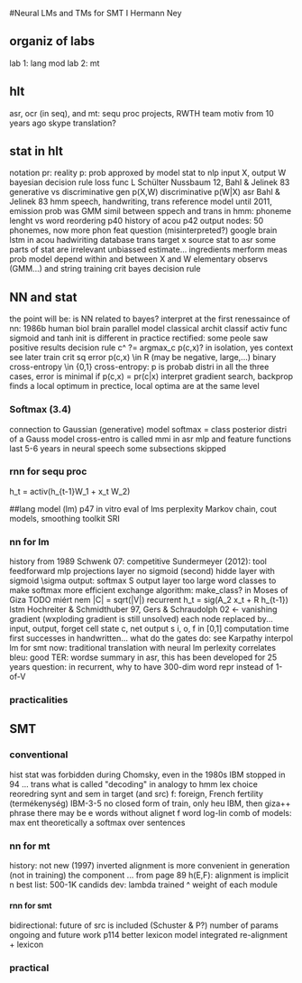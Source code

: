 #Neural LMs and TMs for SMT I 
Hermann Ney 

## organiz of labs
lab 1: lang mod
lab 2: mt

## hlt
asr, ocr (in seq), and mt: sequ proc
projects, RWTH team 
motiv from 10 years ago
    skype translation?

## stat in hlt
notation
    pr: reality
    p: prob approxed by model
stat to nlp
input X, output W
bayesian decision rule
    loss func L
    Schülter Nussbaum 12, Bahl & Jelinek 83
generative vs discriminative
    gen p(X,W)
    discriminative p(W|X)
asr
    Bahl & Jelinek 83
hmm
    speech, handwriting, trans
        reference model
    until 2011, emission prob was GMM
    simil between sppech and trans in hmm: phoneme lenght vs word reordering
    p40 history of acou
    p42 output nodes: 50 phonemes, now more phon feat
    question (misinterpreted?)
        google brain
            lstm in acou
hadwiriting 
    database
trans
    target x source
stat to asr
    some parts of stat are irrelevant
        unbiassed estimate...
ingredients
    merform meas
    prob model
        depend within and between X and W
        elementary observs (GMM...) and string
    training crit
    bayes decision rule

## NN and stat
the point will be:
    is NN related to bayes?
interpret at the first renessaince of nn: 1986b
    human biol brain
    parallel 
    model
classical archit
    classif
activ func
    sigmoid and tanh init is different in practice
    rectified: some peole saw positive results
decision rule
    c^ ?= argmax_c p(c,x)?
        in isolation, yes
        context see later
train crit
    sq error p(c,x) \in R (may be negative, large,...)
    binary cross-entropy \in {0,1}
    cross-entropy: p is probab distri
    in all the three cases, error is minimal if p(c,x) = pr(c|x)
    interpret
        gradient search, backprop
            finds a local optimum
                in prectice, local optima are at the same level

### Softmax (3.4)
connection to Gaussian (generative) model
softmax = class posterior distri of a Gauss model
cross-entro is called mmi in asr
mlp and feature functions
last 5-6 years in neural speech
some subsections skipped

### rnn for sequ proc
h_t = activ(h_{t-1}W_1 + x_t W_2)

##lang model (lm) p47
in vitro eval of lms
    perplexity
Markov chain, cout models, smoothing
    toolkit SRI

### nn for lm
history from 1989
    Schwenk 07: competitive
    Sundermeyer (2012): tool
feedforward mlp
    projections layer
        no sigmoid
    (second) hidde layer with sigmoid \sigma
    output: softmax S
output layer
    too large
    word classes to make softmax more efficient
        exchange algorithm: make_class? in Moses of Giza
        TODO miért nem |C| = sqrt(|V|)
recurrent
    h_t = sig(A_2 x_t + R h_{t-1})
lstm
    Hochreiter & Schmidthuber 97, Gers & Schraudolph 02
    <- vanishing gradient
        (wxploding gradient is still unsolved)
    each node replaced by...
        input, output, forget
        cell state c, net output s
        i, o, f in [0,1]
    computation time
    first successes in handwritten...
        what do the gates do: see Karpathy
interpol
lm for smt
    now: traditional translation with neural lm
    perlexity correlates
        bleu: good
        TER: wordse
summary
    in asr, this has been developed for 25 years
    question: in recurrent, why to have 300-dim word repr instead of 1-of-V

### practicalities

## SMT
### conventional
hist
    stat was forbidden during Chomsky, even in the 1980s
    IBM stopped in 94
    ...
trans
    what is called "decoding" in analogy to hmm
        lex choice
        reoredring
        synt and sem in target (and src)
    f: foreign, French
    fertility (termékenység)
    IBM-3-5 no closed form of train, only heu
    IBM, then giza++
    phrase
        there may be e words without alignet f word
    log-lin comb of models: max ent
        theoretically a softmax over sentences
        
### nn for mt
history: not new (1997)
    inverted alignment is more convenient in generation (not in training)
    the component ... from page 89
h(E,F): alignment is implicit
    n best list: 500-1K candids
    dev: lambda trained
         ^ weight of each module

#### rnn for smt
bidirectional: future of src is included (Schuster & P?)
number of params
ongoing and future work p114
    better lexicon model
    integrated re-alignment + lexicon

### practical

